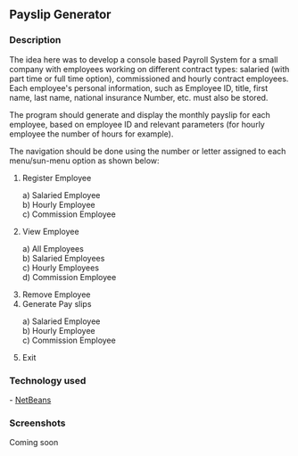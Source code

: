 <h2> Payslip Generator </h2>

<h3> Description </h3>

<p>The idea here was to develop a console based Payroll System for a small company with employees working on different contract types: salaried (with part time or full time option), commissioned and hourly contract employees. Each employee's personal information, such as Employee ID, title, first name, last name, national insurance Number, etc. must also be stored.</p>
<p>The program should generate and display the monthly payslip for each employee, based on employee ID and relevant parameters (for hourly employee the number of hours for example).</p>
<p>The navigation should be done using the number or letter assigned to each menu/sun-menu option  as shown below: </p>
<ol>
  <li>Register Employee</li> 
  <p> a) Salaried Employee</br>
    b) Hourly Employee</br>
    c) Commission Employee</p>
  <li>View Employee</li>
  <p> a) All Employees</br>
    b) Salaried Employees</br>
    c) Hourly Employees</br>
    d) Commission Employee</p>
  <li>Remove Employee</li>
  <li>Generate Pay slips</li>
  <p> a) Salaried Employee</br>
    b) Hourly Employee</br>
    c) Commission Employee</p>
  <li>Exit</li>    
</ol>


<h3> Technology used </h3>
	- <a href="https://netbeans.apache.org/download/index.html">NetBeans</a>

<h3> Screenshots </h3>

<p> Coming soon </p>
